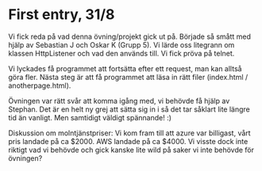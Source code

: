 # First entry, 31/8


Vi fick reda på vad denna övning/projekt gick ut på. Började så smått med hjälp av Sebastian J och Oskar K (Grupp 5). Vi lärde oss litegrann om klassen HttpListener och vad den används till. Vi fick pröva på telnet. 

Vi lyckades få programmet att fortsätta efter ett request, man kan alltså göra fler. Nästa steg är att få programmet att läsa in rätt filer (index.html / anotherpage.html). 

Övningen var rätt svår att komma igång med, vi behövde få hjälp av Stephan. Det är en helt ny grej att sätta sig in i så det tar såklart lite längre tid än vanligt. Men samtidigt väldigt spännande! :) 

Diskussion om molntjänstpriser:
Vi kom fram till att azure var billigast, vårt pris landade på ca $2000. 
AWS landade på ca $4000. Vi visste dock inte riktigt vad vi behövde och gick kanske lite wild på saker vi inte behövde för övningen?    
